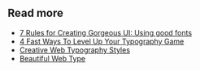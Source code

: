 ## Read more
- [7 Rules for Creating Gorgeous UI: Using good fonts](https://medium.com/@erikdkennedy/7-rules-for-creating-gorgeous-ui-part-2-430de537ba96#6ce2)
- [4 Fast Ways To Level Up Your Typography Game](http://trydesignlab.com/blog/4-fast-ways-to-level-up-your-typography-game/?me=cxychina%40gmail.com&utm_source=dl_marketing_email&utm_campaign=type-2016_5_24&utm_medium=email)
- [Creative Web Typography Styles](http://tympanus.net/Tutorials/TypographyStyles/)
- [Beautiful Web Type](https://beautifulwebtype.com)
